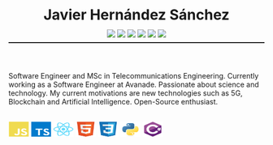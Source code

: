<header> 
    <h1 style="padding-bottom:6px; margin-bottom:6px">Javier Hernández Sánchez</h1>
    <a href="https://www.youtube.com/channel/UC11GWRix-p7YCg8JBC31YgA" target="_blank" style="text-decoration: none;">
        <img src="https://img.shields.io/badge/YouTube-D10808?style=for-the-badge&logo=youtube&logoColor=white" target="_blank">
    </a>
    <a href="https://www.linkedin.com/in/javierhersan" target="_blank" style="text-decoration: none;">
        <img src="https://img.shields.io/badge/-LinkedIn-%230077B5?style=for-the-badge&logo=linkedin&logoColor=white" target="_blank">
    </a> 
    <a href="https://github.com/javierhersan" target="_blank" style="text-decoration: none;">
        <img src="https://img.shields.io/badge/GitHub-100000?style=for-the-badge&logo=github&logoColor=white" target="_blank">
    </a> 
    <a href = "mailto:javier.hernandezsanchez@outlook.com" style="text-decoration: none;">
        <img src="https://img.shields.io/badge/Gmail-d93e29?style=for-the-badge&logo=gmail&logoColor=white" target="_blank">
    </a>
    <a href = "" style="text-decoration: none;">
        <img src="https://img.shields.io/badge/Bitcoin-orange?style=for-the-badge&logo=bitcoin&logoColor=white" target="_blank">
    </a>
    <a href = "" style="text-decoration: none;">
        <img src="https://img.shields.io/badge/Ethereum-3C3C3D?style=for-the-badge&logo=Ethereum&logoColor=white" target="_blank">
    </a>
    <hr style="height: 2px; margin-top:6px">
</header>

Software Engineer and MSc in Telecommunications Engineering. Currently working as a Software Engineer at Avanade. Passionate about science and technology. My current motivations are new technologies such as 5G, Blockchain and Artificial Intelligence. Open-Source enthusiast.

<div style="display: inline_block"><br>
  <img align="center" alt="Rafa-Js" height="30" width="40" src="https://raw.githubusercontent.com/devicons/devicon/master/icons/javascript/javascript-plain.svg">
  <img align="center" alt="Rafa-Ts" height="30" width="40" src="https://raw.githubusercontent.com/devicons/devicon/master/icons/typescript/typescript-plain.svg">
  <img align="center" alt="Rafa-React" height="30" width="40" src="https://raw.githubusercontent.com/devicons/devicon/master/icons/react/react-original.svg">
  <img align="center" alt="Rafa-HTML" height="30" width="40" src="https://raw.githubusercontent.com/devicons/devicon/master/icons/html5/html5-original.svg">
  <img align="center" alt="Rafa-CSS" height="30" width="40" src="https://raw.githubusercontent.com/devicons/devicon/master/icons/css3/css3-original.svg">
  <img align="center" alt="Rafa-Python" height="30" width="40" src="https://raw.githubusercontent.com/devicons/devicon/master/icons/python/python-original.svg">
  <img align="center" alt="Rafa-Csharp" height="30" width="40" src="https://raw.githubusercontent.com/devicons/devicon/master/icons/csharp/csharp-original.svg">
</div>

